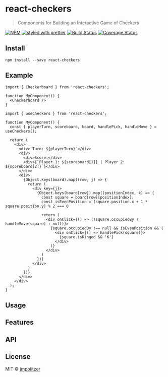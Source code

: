 # react-checkers

> Components for Building an Interactive Game of Checkers

[![NPM](https://img.shields.io/npm/v/use-api-request.svg)](https://www.npmjs.com/package/react-checkers)
[![styled with prettier](https://img.shields.io/badge/styled_with-prettier-ff69b4.svg)](https://github.com/prettier/prettier)
[![Build Status](https://travis-ci.com/jmpolitzer/react-checkers.svg?branch=master)](https://travis-ci.com/jmpolitzer/react-checkers)
[![Coverage Status](https://coveralls.io/repos/github/jmpolitzer/react-checkers/badge.svg?branch=master)](https://coveralls.io/github/jmpolitzer/react-checkers?branch=master)

## Install 

```
npm install --save react-checkers
```

## Example

```
import { Checkerboard } from 'react-checkers';

function MyComponent() {
  <Checkerboard />
}
```

```
import { useCheckers } from 'react-checkers';

function MyComponent() {
  const { playerTurn, scoreboard, board, handlePick, handleMove } = useCheckers();
  
  return (
    <div>
      <div>`Turn: ${playerTurn}`</div>
      <div>
        <div>Score:</div>
        <div>{`Player 1: ${scoreboard[1]} | Player 2: ${scoreboard[2]}`}</div>
      </div>
      <div>
        {Object.keys(board).map((row, j) => {
          return (
            <div key={j}>
              {Object.keys(board[row]).map((positionIndex, k) => {
                const square = board[row][positionIndex];
                const isEvenPosition = (square.position.x + 1 * square.position.y) % 2 === 0

                return (
                  <div onClick={() => (!square.occupiedBy ? handleMove(square) : null)}>
                    {square.occupiedBy !== null && isEvenPosition && (
                      <div onClick={() => handlePick(square)}>
                        {square.isKinged && 'K'}
                      </div>
                    )}
                  </div>
                )
              })}
            </div>
          )
        })}
      </div>
    </div>
  );
}
```

## Usage


## Features

  
## API


## License

MIT © [jmpolitzer](https://github.com/jmpolitzer)
